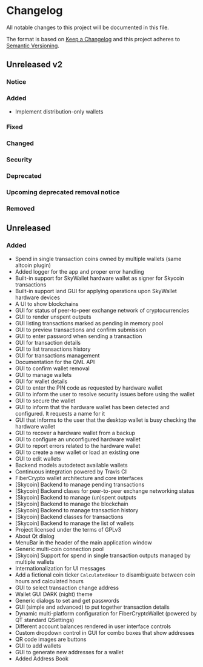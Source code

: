 # Changelog

All notable changes to this project will be documented in this file.

The format is based on [Keep a Changelog](http://keepachangelog.com/en/1.0.0/)
and this project adheres to [Semantic Versioning](http://semver.org/spec/v2.0.0.html).

## Unreleased v2

### Notice

### Added

- Implement distribution-only wallets

### Fixed

### Changed

### Security

### Deprecated

### Upcoming deprecated removal notice

### Removed

## Unreleased

### Added

- Spend in single transaction coins owned by multiple wallets (same altcoin plugin)
- Added logger for the app and proper error handling
- Built-in support for SkyWallet hardware wallet as signer for Skycoin transactions
- Built-in support iand GUI for applying operations upon SkyWallet hardware devices
- A UI to show blockchains
- GUI for status of peer-to-peer exchange network of cryptocurrencies
- GUI to render unspent outputs
- GUI listing transactions marked as pending in memory pool
- GUI to preview transactions and confirm submission
- GUI to enter password when sending a transaction
- GUI for transaction details
- GUI to list transactions history
- GUI for transactions management
- Documentation for the QML API
- GUI to confirm wallet removal
- GUI to manage wallets
- GUI for wallet details
- GUI to enter the PIN code as requested by hardware wallet
- GUI to inform the user to resolve security issues before using the wallet
- GUI to secure the wallet
- GUI to inform that the hardware wallet has been detected and configured. It requests a name for it
- GUI that informs to the user that the desktop wallet is busy checking the hardware wallet
- GUI to recover a hardware wallet from a backup
- GUI to configure an unconfigured hardware wallet
- GUI to report errors related to the hardware wallet
- GUI to create a new wallet or load an existing one
- GUI to edit wallets
- Backend models autodetect available wallets
- Continuous integration powered by Travis CI
- FiberCrypto wallet architecture and core interfaces
- [Skycoin] Backend to manage pending transactions
- [Skycoin] Backend clases for peer-to-peer exchange networking status
- [Skycoin] Backend to manage (un)spent outputs
- [Skycoin] Backend to manage the blockchain
- [Skycoin] Backend to manage transaction history
- [Skycoin] Backend classes for transactions
- [Skycoin] Backend to manage the list of wallets
- Project licensed under the terms of GPLv3
- About Qt dialog
- MenuBar in the header of the main application window
- Generic multi-coin connection pool
- [Skycoin] Support for spend in single transaction outputs managed by multiple wallets
- Internationalization for UI messages
- Add a fictional coin ticker `CalculatedHour` to disambiguate between coin hours and calculated hours
- GUI to select transaction change address
- Wallet GUI DARK (night) theme
- Generic dialogs to set and get passwords
- GUI (simple and advanced) to put together transaction details
- Dynamic multi-platform configuration for FiberCryptoWallet (powered by QT standard QSettings)
- Different account balances rendered in user interface controls
- Custom dropdown control in GUI for combo boxes that show addresses
- QR code images are buttons
- GUI to add wallets
- GUI to generate new addresses for a wallet
- Added Address Book
